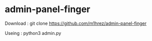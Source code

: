# admin-panel-finger

Download : git clone https://github.com/m1hrez/admin-panel-finger

Useing : python3 admin.py

